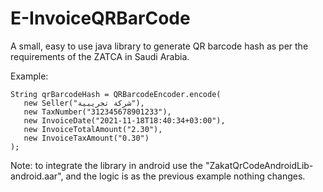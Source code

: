 # E-InvoiceQRBarCode
 A small, easy to use java library to generate QR barcode hash as per the requirements of the ZATCA in Saudi Arabia.
 
 Example:
 ```
 String qrBarcodeHash = QRBarcodeEncoder.encode(
    new Seller("شركة تجريبية"),
    new TaxNumber("312345678901233"),
    new InvoiceDate("2021-11-18T18:40:34+03:00"),
    new InvoiceTotalAmount("2.30"),
    new InvoiceTaxAmount("0.30")
);
 ```
 
 Note: to integrate the library in android
       use the "ZakatQrCodeAndroidLib-android.aar", and the logic is as the previous example nothing changes.


